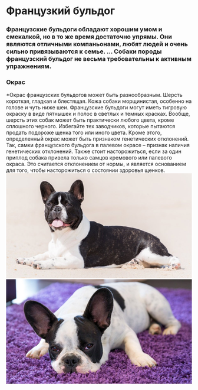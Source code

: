 # Французкий бульдог
### Французские бульдоги обладают хорошим умом и смекалкой, но в то же время достаточно упрямы. Они являются отличными компаньонами, любят людей и очень сильно привязываются к семье. ... Собаки породы французский бульдог не весьма требовательны к активным упражнениям.
### Окрас 
*Окрас французских бульдогов может быть разнообразным. Шерсть короткая, гладкая и блестящая. Кожа собаки морщинистая, особенно на голове и чуть ниже шеи. Французские бульдоги могут иметь тигровую окраску в виде пятнышек и полос в светлых и темных красках. Вообще, шерсть этих собак может быть практически любого цвета, кроме сплошного черного. Избегайте тех заводчиков, которые пытаются продать подороже щенка того или иного цвета. Кроме этого, определенный окрас может быть признаком генетических отклонений. Так, самки французского бульдога в палевом окрасе – признак наличия генетических отклонений. Также стоит насторожиться, если за один приплод собака привела только самцов кремового или палевого окраса. Это считается отклонением от нормы, и является основанием для того, чтобы насторожиться о состоянии здоровья щенков.
![dog](1480946891_french-bulldog-dog-photo-9.jpg)
![dog](1480946908_french-bulldog-dog-photo-4.jpg)
